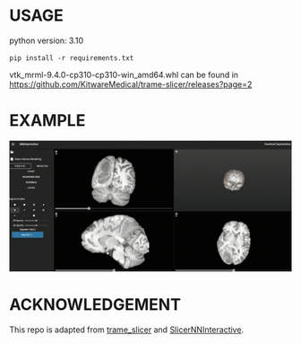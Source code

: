 # USAGE
python version: 3.10
```
pip install -r requirements.txt
```

vtk_mrml-9.4.0-cp310-cp310-win_amd64.whl can be found in https://github.com/KitwareMedical/trame-slicer/releases?page=2

# EXAMPLE
![](trame_slicer_nninteractive.gif)

# ACKNOWLEDGEMENT 
This repo is adapted from [trame_slicer](https://github.com/KitwareMedical/trame-slicer) and [SlicerNNInteractive](https://github.com/coendevente/SlicerNNInteractive).

